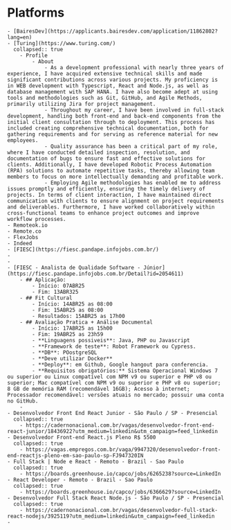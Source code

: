 # Platforms
	- [BairesDev](https://applicants.bairesdev.com/application/11862802?lang=en)
	- [Turing](https://www.turing.com/)
	  collapsed:: true
		- Profile
			- About
				- As a development professional with nearly three years of experience, I have acquired extensive technical skills and made significant contributions across various projects. My proficiency is in WEB development with Typescript, React and Node.js, as well as database management with SAP HANA. I have also become adept at using tools and methodologies such as Git, GitHub, and Agile Methods, primarily utilizing Jira for project management.
				- Throughout my career, I have been involved in full-stack development, handling both front-end and back-end components from the initial client consultation through to deployment. This process has included creating comprehensive technical documentation, both for gathering requirements and for serving as reference material for new employees.
				- Quality assurance has been a critical part of my role, where I have conducted detailed inspection, resolution, and documentation of bugs to ensure fast and effective solutions for clients. Additionally, I have developed Robotic Process Automation (RPA) solutions to automate repetitive tasks, thereby allowing team members to focus on more intellectually demanding and profitable work.
				- Employing Agile methodologies has enabled me to address issues promptly and efficiently, ensuring the timely delivery of projects. In terms of client interaction, I have maintained direct communication with clients to ensure alignment on project requirements and deliverables. Furthermore, I have worked collaboratively within cross-functional teams to enhance project outcomes and improve workflow processes.
	- Remoteok.io
	- Remote.co
	- FlexJobs
	- Indeed
	- [FIESC](https://fiesc.pandape.infojobs.com.br/)
	-
	-
	- [FIESC - Analista de Qualidade Software - Júnior](https://fiesc.pandape.infojobs.com.br/Detail?id=2054611)
		- ## Aplicação:
			- Início: 07ABR25
			- Fim: 13ABR325
		- ## Fit Cultural
			- Início: 14ABR25 as 08:00
			- Fim: 15ABR25 as 08:00
			- Resultados: 15ABR25 as 17h00
		- ## Avaliação Pratica + Análise Documental
			- Início: 17ABR25 as 15h00
			- Fim: 19ABR25 as 23h59
			- **Linguagens possiveis**: Java, PHP ou Javascript
			- **Framework de teste**: Robot Framework ou Cypress.
			- **DB**: POostgreSQL
			- **Deve utilizar Docker**
			- **Deploy**: em Github, Google hangout para conferencia.
			- **Requisitos obrigatórios:** Sistema Operacional Windows 7 ou superior ou Linux compatível com NPM v9 ou superior e PHP v8 ou superior; Mac compatível com NPM v9 ou superior e PHP v8 ou superior; 8 GB de memória RAM (recomendável 16GB); Acesso à internet; Processador recomendável: versões atuais no mercado; possuir uma conta no GitHub.
		-
	- Desenvolvedor Front End React Junior - São Paulo / SP - Presencial
	  collapsed:: true
		- https://cadernonacional.com.br/vagas/desenvolvedor-front-end-react-junior/18436922?utm_medium=linkedin&utm_campaign=feed_linkedin
	- Desenvolvedor Front-end React.js Pleno R$ 5500
	  collapsed:: true
		- https://vagas.empregos.com.br/vaga/9947320/desenvolvedor-front-end-reactjs-pleno-em-sao-paulo-sp-FJ947320IN
	- Full Stack | Node e React - Remoto - Brazil - Sao Paulo
	  collapsed:: true
		- https://boards.greenhouse.io/capco/jobs/6265238?source=LinkedIn
	- React Developer - Remoto - Brazil - Sao Paulo
	  collapsed:: true
		- https://boards.greenhouse.io/capco/jobs/6366629?source=LinkedIn
	- Desenvolvedor Full Stack React Node.js - São Paulo / SP - Presencial
	  collapsed:: true
		- https://cadernonacional.com.br/vagas/desenvolvedor-full-stack-react-nodejs/3925119?utm_medium=linkedin&utm_campaign=feed_linkedin
	-